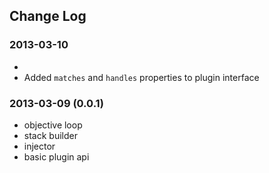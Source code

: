 Change Log
----------

### 2013-03-10 

* 
* Added `matches` and `handles` properties to plugin interface

### 2013-03-09 (0.0.1)

* objective loop
* stack builder
* injector
* basic plugin api
